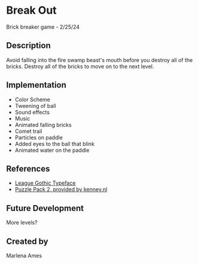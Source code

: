 # Break Out
Brick breaker game - 2/25/24

## Description
Avoid falling into the fire swamp beast's mouth before you destroy all of the bricks. Destroy all of the bricks to move on to the next level.

## Implementation
- Color Scheme
- Tweening of ball
- Sound effects
- Music
- Animated falling bricks
- Comet trail
- Particles on paddle
- Added eyes to the ball that blink
- Animated water on the paddle

## References
* [League Gothic Typeface](https://www.theleagueofmoveabletype.com/league-gothic)
* [Puzzle Pack 2, provided by kenney.nl](https://kenney.nl/assets/puzzle-pack-2)

## Future Development
More levels?

## Created by
Marlena Ames
